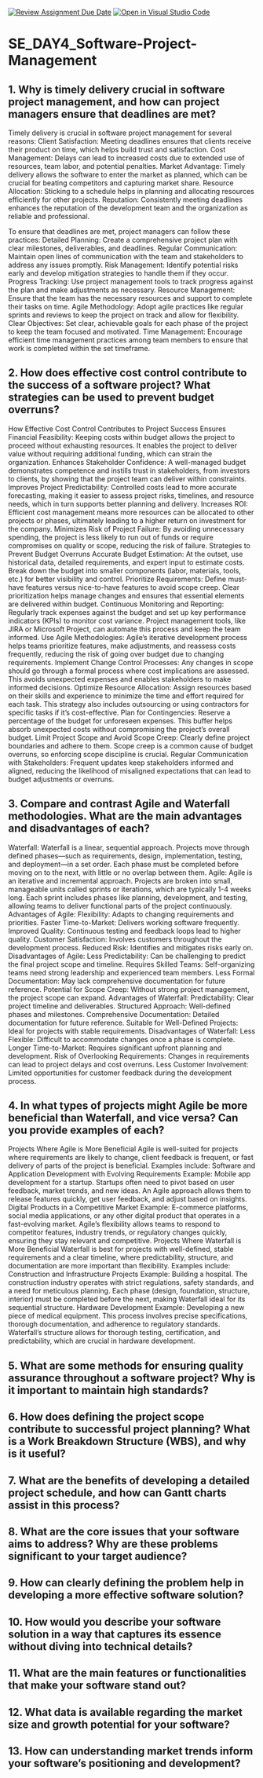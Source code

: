 [![Review Assignment Due Date](https://classroom.github.com/assets/deadline-readme-button-22041afd0340ce965d47ae6ef1cefeee28c7c493a6346c4f15d667ab976d596c.svg)](https://classroom.github.com/a/9pw6JKcu)
[![Open in Visual Studio Code](https://classroom.github.com/assets/open-in-vscode-2e0aaae1b6195c2367325f4f02e2d04e9abb55f0b24a779b69b11b9e10269abc.svg)](https://classroom.github.com/online_ide?assignment_repo_id=17011168&assignment_repo_type=AssignmentRepo)
# SE_DAY4_Software-Project-Management
## 1. Why is timely delivery crucial in software project management, and how can project managers ensure that deadlines are met?
Timely delivery is crucial in software project management for several reasons:
Client Satisfaction: Meeting deadlines ensures that clients receive their product on time, which helps build trust and satisfaction.
Cost Management: Delays can lead to increased costs due to extended use of resources, team labor, and potential penalties.
Market Advantage: Timely delivery allows the software to enter the market as planned, which can be crucial for beating competitors and capturing market share.
Resource Allocation: Sticking to a schedule helps in planning and allocating resources efficiently for other projects.
Reputation: Consistently meeting deadlines enhances the reputation of the development team and the organization as reliable and professional.

To ensure that deadlines are met, project managers can follow these practices:
Detailed Planning: Create a comprehensive project plan with clear milestones, deliverables, and deadlines.
Regular Communication: Maintain open lines of communication with the team and stakeholders to address any issues promptly.
Risk Management: Identify potential risks early and develop mitigation strategies to handle them if they occur.
Progress Tracking: Use project management tools to track progress against the plan and make adjustments as necessary.
Resource Management: Ensure that the team has the necessary resources and support to complete their tasks on time.
Agile Methodology: Adopt agile practices like regular sprints and reviews to keep the project on track and allow for flexibility.
Clear Objectives: Set clear, achievable goals for each phase of the project to keep the team focused and motivated.
Time Management: Encourage efficient time management practices among team members to ensure that work is completed within the set timeframe.

## 2. How does effective cost control contribute to the success of a software project? What strategies can be used to prevent budget overruns?
How Effective Cost Control Contributes to Project Success
Ensures Financial Feasibility: Keeping costs within budget allows the project to proceed without exhausting resources. It enables the project to deliver value without requiring additional funding, which can strain the organization.
Enhances Stakeholder Confidence: A well-managed budget demonstrates competence and instills trust in stakeholders, from investors to clients, by showing that the project team can deliver within constraints.
Improves Project Predictability: Controlled costs lead to more accurate forecasting, making it easier to assess project risks, timelines, and resource needs, which in turn supports better planning and delivery.
Increases ROI: Efficient cost management means more resources can be allocated to other projects or phases, ultimately leading to a higher return on investment for the company.
Minimizes Risk of Project Failure: By avoiding unnecessary spending, the project is less likely to run out of funds or require compromises on quality or scope, reducing the risk of failure.
Strategies to Prevent Budget Overruns
Accurate Budget Estimation: At the outset, use historical data, detailed requirements, and expert input to estimate costs. Break down the budget into smaller components (labor, materials, tools, etc.) for better visibility and control.
Prioritize Requirements: Define must-have features versus nice-to-have features to avoid scope creep. Clear prioritization helps manage changes and ensures that essential elements are delivered within budget.
Continuous Monitoring and Reporting: Regularly track expenses against the budget and set up key performance indicators (KPIs) to monitor cost variance. Project management tools, like JIRA or Microsoft Project, can automate this process and keep the team informed.
Use Agile Methodologies: Agile’s iterative development process helps teams prioritize features, make adjustments, and reassess costs frequently, reducing the risk of going over budget due to changing requirements.
Implement Change Control Processes: Any changes in scope should go through a formal process where cost implications are assessed. This avoids unexpected expenses and enables stakeholders to make informed decisions.
Optimize Resource Allocation: Assign resources based on their skills and experience to minimize the time and effort required for each task. This strategy also includes outsourcing or using contractors for specific tasks if it’s cost-effective.
Plan for Contingencies: Reserve a percentage of the budget for unforeseen expenses. This buffer helps absorb unexpected costs without compromising the project’s overall budget.
Limit Project Scope and Avoid Scope Creep: Clearly define project boundaries and adhere to them. Scope creep is a common cause of budget overruns, so enforcing scope discipline is crucial.
Regular Communication with Stakeholders: Frequent updates keep stakeholders informed and aligned, reducing the likelihood of misaligned expectations that can lead to budget adjustments or overruns.

## 3. Compare and contrast Agile and Waterfall methodologies. What are the main advantages and disadvantages of each?
Waterfall: Waterfall is a linear, sequential approach. Projects move through defined phases—such as requirements, design, implementation, testing, and deployment—in a set order. Each phase must be completed before moving on to the next, with little or no overlap between them.
Agile: Agile is an iterative and incremental approach. Projects are broken into small, manageable units called sprints or iterations, which are typically 1-4 weeks long. Each sprint includes phases like planning, development, and testing, allowing teams to deliver functional parts of the project continuously.
Advantages of Agile:
Flexibility: Adapts to changing requirements and priorities.
Faster Time-to-Market: Delivers working software frequently.
Improved Quality: Continuous testing and feedback loops lead to higher quality.
Customer Satisfaction: Involves customers throughout the development process.
Reduced Risk: Identifies and mitigates risks early on.
Disadvantages of Agile:
Less Predictability: Can be challenging to predict the final project scope and timeline.
Requires Skilled Teams: Self-organizing teams need strong leadership and experienced team members.
Less Formal Documentation: May lack comprehensive documentation for future reference.
Potential for Scope Creep: Without strong project management, the project scope can expand.
Advantages of Waterfall:
Predictability: Clear project timeline and deliverables.
Structured Approach: Well-defined phases and milestones.
Comprehensive Documentation: Detailed documentation for future reference.
Suitable for Well-Defined Projects: Ideal for projects with stable requirements.
Disadvantages of Waterfall:
Less Flexible: Difficult to accommodate changes once a phase is complete.
Longer Time-to-Market: Requires significant upfront planning and development.
Risk of Overlooking Requirements: Changes in requirements can lead to project delays and cost overruns.
Less Customer Involvement: Limited opportunities for customer feedback during the development process.

## 4. In what types of projects might Agile be more beneficial than Waterfall, and vice versa? Can you provide examples of each?
Projects Where Agile is More Beneficial
Agile is well-suited for projects where requirements are likely to change, client feedback is frequent, or fast delivery of parts of the project is beneficial. Examples include:
Software and Application Development with Evolving Requirements
Example: Mobile app development for a startup. Startups often need to pivot based on user feedback, market trends, and new ideas. An Agile approach allows them to release features quickly, get user feedback, and adjust based on insights.
Digital Products in a Competitive Market
Example: E-commerce platforms, social media applications, or any other digital product that operates in a fast-evolving market. Agile’s flexibility allows teams to respond to competitor features, industry trends, or regulatory changes quickly, ensuring they stay relevant and competitive.
Projects Where Waterfall is More Beneficial
Waterfall is best for projects with well-defined, stable requirements and a clear timeline, where predictability, structure, and documentation are more important than flexibility. Examples include:
Construction and Infrastructure Projects
Example: Building a hospital. The construction industry operates with strict regulations, safety standards, and a need for meticulous planning. Each phase (design, foundation, structure, interior) must be completed before the next, making Waterfall ideal for its sequential structure.
Hardware Development
Example: Developing a new piece of medical equipment. This process involves precise specifications, thorough documentation, and adherence to regulatory standards. Waterfall’s structure allows for thorough testing, certification, and predictability, which are crucial in hardware development.

## 5. What are some methods for ensuring quality assurance throughout a software project? Why is it important to maintain high standards?
## 6. How does defining the project scope contribute to successful project planning? What is a Work Breakdown Structure (WBS), and why is it useful?
## 7. What are the benefits of developing a detailed project schedule, and how can Gantt charts assist in this process?
## 8. What are the core issues that your software aims to address? Why are these problems significant to your target audience?
## 9. How can clearly defining the problem help in developing a more effective software solution?
## 10. How would you describe your software solution in a way that captures its essence without diving into technical details?
## 11. What are the main features or functionalities that make your software stand out?
## 12. What data is available regarding the market size and growth potential for your software?
## 13. How can understanding market trends inform your software’s positioning and development?
